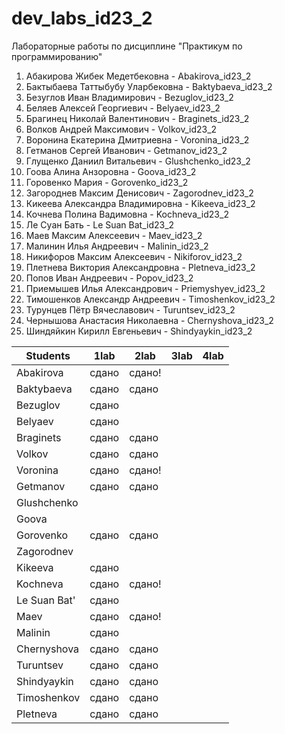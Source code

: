 # dev_labs_id23_2
Лабораторные работы по дисциплине "Практикум по программированию"

1. Абакирова Жибек Медетбековна - Abakirova_id23_2
2. Бактыбаева Таттыбубу Уларбековна - Baktybaeva_id23_2
3. Безуглов Иван Владимирович - Bezuglov_id23_2
4. Беляев Алексей Георгиевич - Belyaev_id23_2
5. Брагинец Николай Валентинович - Braginets_id23_2
6. Волков Андрей Максимович - Volkov_id23_2
7. Воронина Екатерина Дмитриевна - Voronina_id23_2
8. Гетманов Сергей Иванович - Getmanov_id23_2
9. Глущенко Даниил Витальевич - Glushchenko_id23_2
10. Гоова Алина Анзоровна - Goova_id23_2
11. Горовенко Мария - Gorovenko_id23_2
12. Загороднев Максим Денисович - Zagorodnev_id23_2
13. Кикеева Александра Владимировна - Kikeeva_id23_2
14. Кочнева Полина Вадимовна - Kochneva_id23_2
15. Ле Суан Бать - Le Suan Bat_id23_2
16. Маев Максим Алексеевич - Maev_id23_2
17. Малинин Илья Андреевич - Malinin_id23_2
18. Никифоров Максим Алексеевич - Nikiforov_id23_2
19. Плетнева Виктория Александровна - Pletneva_id23_2
20. Попов Иван Андреевич - Popov_id23_2
21. Приемышев Илья Александрович - Priemyshyev_id23_2
22. Тимошенков Александр Андреевич - Timoshenkov_id23_2
23. Турунцев Пётр Вячеславович - Turuntsev_id23_2
24. Чернышова Анастасия Николаевна - Chernyshova_id23_2
25. Шиндяйкин Кирилл Евгеньевич - Shindyaykin_id23_2

| Students      | 1lab  | 2lab | 3lab | 4lab |
|---------------|-------|------|------|------|
| Abakirova     | сдано      | сдано!     |      |      |
| Baktybaeva    | сдано | сдано|      |      |
| Bezuglov      | сдано |      |      |      |
| Belyaev       | сдано |      |      |      |
| Braginets     | сдано |сдано      |      |      |
| Volkov        | сдано | сдано     |      |      |
| Voronina      | сдано | сдано!|      |      |
| Getmanov      | сдано | сдано |      |      |
| Glushchenko   |       |       |      |      |
| Goova         |       |	 	|	 	|
| Gorovenko    	| сдано	|	сдано |	 	|
| Zagorodnev  	| 	 	|	 	|	 	|
| Kikeeva      	| сдано	 	|	 	|	 	|
| Kochneva    	| сдано | сдано! |	 	|
| Le Suan Bat' 	| сдано |	 	|	 	|
| Maev         	| сдано	|сдано!|	 	|
| Malinin      	| сдано	 	|	 	|	 	|
| Chernyshova      	| сдано	 	|	сдано 	|	 	|
| Turuntsev      	| сдано	 	| сдано	|	 	| 
| Shindyaykin   	| сдано	 	| сдано	|	 	|  |
| Timoshenkov | сдано	 	| сдано	|	 	|  |
| Pletneva | сдано	 	| сдано	|	 	|  |
